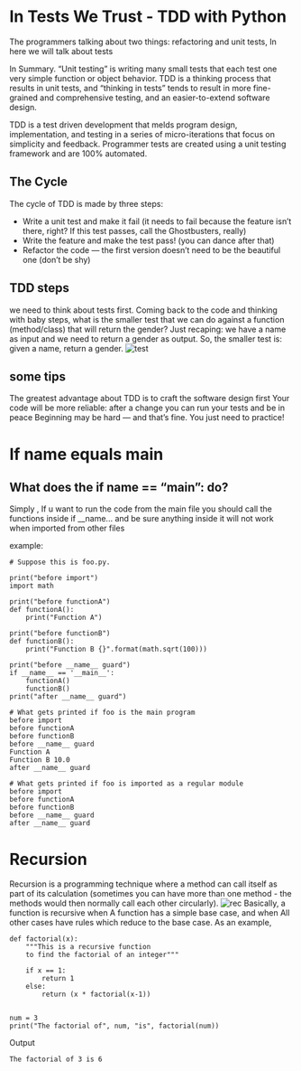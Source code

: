 # In Tests We Trust - TDD with Python

The programmers talking about two things: refactoring and unit tests, In here we will talk about tests

In Summary. “Unit testing” is writing many small tests that each test one very simple function or object behavior. TDD is a thinking process that results in unit tests, and “thinking in tests” tends to result in more fine-grained and comprehensive testing, and an easier-to-extend software design.


TDD is a test driven development that melds program design, implementation, and testing in a series of micro-iterations that focus on simplicity and feedback. Programmer tests are created using a unit testing framework and are 100% automated.


## The Cycle

The cycle of TDD is made by three steps:
* Write a unit test and make it fail (it needs to fail because the feature isn’t there, right? If this test passes, call the Ghostbusters, really)
* Write the feature and make the test pass! (you can dance after that)
* Refactor the code — the first version doesn’t need to be the beautiful one (don’t be shy)


## TDD steps
we need to think about tests first.
Coming back to the code and thinking with baby steps, what is the smaller test that we can do against a function (method/class) that will return the gender?
Just recaping: we have a name as input and we need to return a gender as output. So, the smaller test is: given a name, return a gender.
![test](https://miro.medium.com/max/875/1*gxEKnrQuS7CO3hONTD7_hg.png)


## some tips
The greatest advantage about TDD is to craft the software design first
Your code will be more reliable: after a change you can run your tests and be in peace
Beginning may be hard — and that’s fine. You just need to practice!


# If name equals main

## What does the if __name__ == “__main__”: do?
Simply , If u want to run the code from the main file you should call the functions inside if __name... and be sure anything inside it will not work when imported from other files 

example:

```
# Suppose this is foo.py.

print("before import")
import math

print("before functionA")
def functionA():
    print("Function A")

print("before functionB")
def functionB():
    print("Function B {}".format(math.sqrt(100)))

print("before __name__ guard")
if __name__ == '__main__':
    functionA()
    functionB()
print("after __name__ guard")
```

```
# What gets printed if foo is the main program
before import
before functionA
before functionB
before __name__ guard
Function A
Function B 10.0
after __name__ guard

```
```
# What gets printed if foo is imported as a regular module
before import
before functionA
before functionB
before __name__ guard
after __name__ guard

```

# Recursion
Recursion is a programming technique where a method can call itself as part of its calculation (sometimes you can have more than one method - the methods would then normally call each other circularly).
![rec](https://cdn.programiz.com/cdn/farfuture/6i17bRQT6hWIqw9JE5rMMyW527g7It_68T7kSzpIplo/mtime:1591262415/sites/tutorial2program/files/python-recursion-function.png)
Basically, a function is recursive when
A function has a simple base case, and when
All other cases have rules which reduce to the base case.
As an example, 


```
def factorial(x):
    """This is a recursive function
    to find the factorial of an integer"""

    if x == 1:
        return 1
    else:
        return (x * factorial(x-1))


num = 3
print("The factorial of", num, "is", factorial(num))

```
Output
```
The factorial of 3 is 6
```
